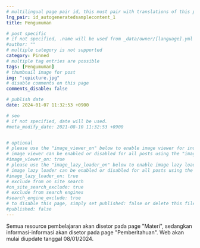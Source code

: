 ```yaml
---
# multilingual page pair id, this must pair with translations of this page. (This name must be unique)
lng_pair: id_autogeneratedsamplecontent_1
title: Pengumuman

# post specific
# if not specified, .name will be used from _data/owner/[language].yml
#author: ""
# multiple category is not supported
category: Pinned
# multiple tag entries are possible
tags: [Pengumuman]
# thumbnail image for post
img: ":epicture.jpg"
# disable comments on this page
comments_disable: false

# publish date
date: 2024-01-07 11:32:53 +0900

# seo
# if not specified, date will be used.
#meta_modify_date: 2021-08-10 11:32:53 +0900


# optional
# please use the "image_viewer_on" below to enable image viewer for individual pages or posts (_posts/ or [language]/_posts folders).
# image viewer can be enabled or disabled for all posts using the "image_viewer_posts: true" setting in _data/conf/main.yml.
#image_viewer_on: true
# please use the "image_lazy_loader_on" below to enable image lazy loader for individual pages or posts (_posts/ or [language]/_posts folders).
# image lazy loader can be enabled or disabled for all posts using the "image_lazy_loader_posts: true" setting in _data/conf/main.yml.
#image_lazy_loader_on: true
# exclude from on site search
#on_site_search_exclude: true
# exclude from search engines
#search_engine_exclude: true
# to disable this page, simply set published: false or delete this file
#published: false
---
```


Semua resource pembelajaran akan disetor pada page "Materi", sedangkan informasi-informasi akan disetor pada page "Pemberitahuan". Web akan mulai diupdate tanggal 08/01/2024.
